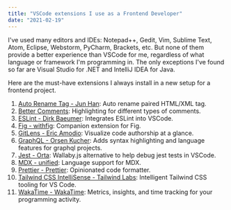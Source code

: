 ```yaml
---
title: "VSCode extensions I use as a Frontend Developer"
date: "2021-02-19"
---
```


I've used many editors and IDEs: Notepad++, Gedit, Vim, Sublime Text, Atom, Eclipse, Webstorm, PyCharm, Brackets, etc. But none of them provide a better experience than VSCode for me, regardless of what language or framework I'm programming in. The only exceptions I've found so far are Visual Studio for .NET and IntelliJ IDEA for Java.

Here are the must-have extensions I always install in a new setup for a frontend project.

1. [Auto Rename Tag - Jun Han][1]: Auto rename paired HTML/XML tag.
1. [Better Comments][8]: Highlighting for different types of comments.
1. [ESLint - Dirk Baeumer][7]: Integrates ESLint into VSCode.
1. [Fig - withfig][2]: Companion extension for Fig.
1. [GitLens - Eric Amodio][3]: Visualize code authorship at a glance.
1. [GraphQL - Orsen Kucher][9]: Adds syntax highlighting and language features for graphql projects.
1. [Jest - Orta][4]: Wallaby.js alternative to help debug jest tests in VSCode.
1. [MDX - unified][10]: Language support for MDX.
1. [Prettier - Prettier][5]: Opinionated code formatter.
1. [Tailwind CSS IntelliSense - Tailwind Labs][6]: Intelligent Tailwind CSS tooling for VS Code.
1. [WakaTime - WakaTime][11]: Metrics, insights, and time tracking for your programming activity.

[1]: https://marketplace.visualstudio.com/items?itemName=formulahendry.auto-rename-tag
[2]: https://fig.io/docs/support/vscode-integration
[3]: https://marketplace.visualstudio.com/items?itemName=eamodio.gitlens
[4]: https://marketplace.visualstudio.com/items?itemName=Orta.vscode-jest
[5]: https://marketplace.visualstudio.com/items?itemName=esbenp.prettier-vscode
[6]: https://marketplace.visualstudio.com/items?itemName=bradlc.vscode-tailwindcss
[7]: https://marketplace.visualstudio.com/items?itemName=dbaeumer.vscode-eslint
[8]: https://marketplace.visualstudio.com/items?itemName=aaron-bond.better-comments
[9]: https://marketplace.visualstudio.com/items?itemName=orsenkucher.vscode-graphql
[10]: https://marketplace.visualstudio.com/items?itemName=unifiedjs.vscode-mdx
[11]: https://marketplace.visualstudio.com/items?itemName=WakaTime.vscode-wakatime
